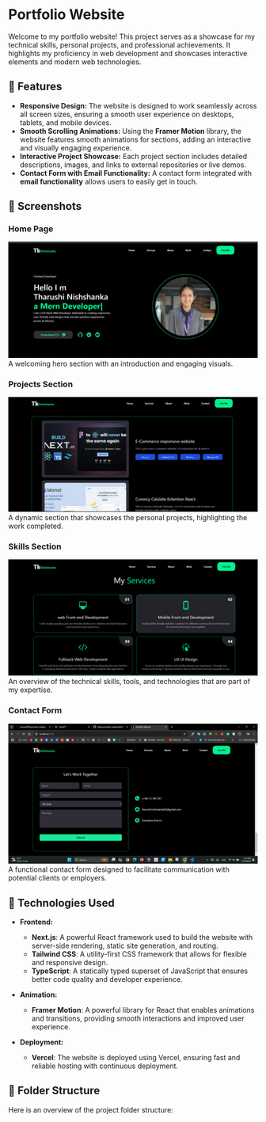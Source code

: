 # Portfolio Website

Welcome to my portfolio website! This project serves as a showcase for my technical skills, personal projects, and professional achievements. It highlights my proficiency in web development and showcases interactive elements and modern web technologies.

## 🌟 Features

- **Responsive Design:** The website is designed to work seamlessly across all screen sizes, ensuring a smooth user experience on desktops, tablets, and mobile devices.
- **Smooth Scrolling Animations:** Using the **Framer Motion** library, the website features smooth animations for sections, adding an interactive and visually engaging experience.
- **Interactive Project Showcase:** Each project section includes detailed descriptions, images, and links to external repositories or live demos.
- **Contact Form with Email Functionality:** A contact form integrated with **email functionality** allows users to easily get in touch.

## 📸 Screenshots

### Home Page
![Home Page](./screenshots/homepage.png)
A welcoming hero section with an introduction and engaging visuals.

### Projects Section
![Projects Section](./screenshots/projects.png)
A dynamic section that showcases the personal projects, highlighting the work completed.

### Skills Section
![Skills Section](./screenshots/skills.png)
An overview of the technical skills, tools, and technologies that are part of my expertise.

### Contact Form
![Contact Form](./screenshots/emailform.png)
A functional contact form designed to facilitate communication with potential clients or employers.

## 🚀 Technologies Used

- **Frontend:** 
  - **Next.js**: A powerful React framework used to build the website with server-side rendering, static site generation, and routing.
  - **Tailwind CSS**: A utility-first CSS framework that allows for flexible and responsive design.
  - **TypeScript**: A statically typed superset of JavaScript that ensures better code quality and developer experience.
  
- **Animation:** 
  - **Framer Motion**: A powerful library for React that enables animations and transitions, providing smooth interactions and improved user experience.
  
- **Deployment:**
  - **Vercel**: The website is deployed using Vercel, ensuring fast and reliable hosting with continuous deployment.

## 📂 Folder Structure

Here is an overview of the project folder structure:



